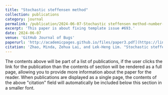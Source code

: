 ```yaml
---
title: "Stochastic steffensen method"
collection: publications
category: journal
permalink: /publication/2024-06-07-Stochastic steffensen method-number-1
excerpt: 'This paper is about fixing template issue #693.'
date: 2024-06-07
venue: 'GitHub Journal of Bugs'
paperurl: 'http://academicpages.github.io/files/paper3.pdf](https://link.springer.com/article/10.1007/s10589-024-00583-7'
citation: 'Zhao, Minda, Zehua Lai, and Lek-Heng Lim. "Stochastic steffensen method." Computational Optimization and Applications (2024): 1-32.'
---
```


The contents above will be part of a list of publications, if the user clicks the link for the publication than the contents of section will be rendered as a full page, allowing you to provide more information about the paper for the reader. When publications are displayed as a single page, the contents of the above "citation" field will automatically be included below this section in a smaller font.
